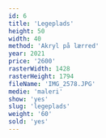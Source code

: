 ```yaml
---
id: 6
title: 'Legeplads'
height: 50
width: 40
method: 'Akryl på lærred'
year: 2021
price: '2600'
rasterWidth: 1428
rasterHeight: 1794
fileName: 'IMG_2578.JPG'
medie: 'maleri'
show: 'yes'
slug: 'legeplads'
weight: '60'
sold: 'yes'
---
```

